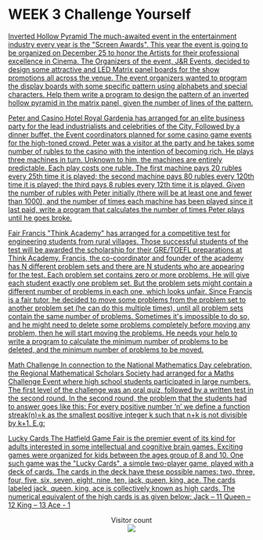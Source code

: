 # WEEK 3 Challenge Yourself

[Inverted Hollow Pyramid The much-awaited event in the entertainment industry every year is the "Screen Awards". This year the event is going to be organized on December 25 to honor the Artists for their professional excellence in Cinema. The Organizers of the event, J&R Events, decided to design some attractive and LED Matrix panel boards for the show promotions all across the venue. The event organizers wanted to program the display boards with some specific pattern using alphabets and special characters. Help them write a program to design the pattern of an inverted hollow pyramid in the matrix panel, given the number of lines of the pattern.](https://github.com/atharva-narkhede/Python/blob/main/Week%203/Challenge%20Yourself/Inverted_Hollow_Pyramid.py)

[Peter and Casino   Hotel Royal Gardenia has arranged for an elite business party for the lead industrialists and celebrities of the City. Followed by a dinner buffet, the Event coordinators planned for some casino game events for the high-toned crowd. Peter was a visitor at the party and he takes some number of rubles to the casino with the intention of becoming rich. He plays three machines in turn. Unknown to him, the machines are entirely predictable. Each play costs one ruble. The first machine pays 20 rubles every 25th time it is played; the second machine pays 80 rubles every 120th time it is played; the third pays 8 rubles every 12th time it is played.  Given the number of rubles with Peter initially (there will be at least one and fewer than 1000), and the number of times each machine has been played since it last paid, write a program that calculates the number of times Peter plays until he goes broke.](https://github.com/atharva-narkhede/Python/blob/main/Week%203/Challenge%20Yourself/Peter_and_Casino.py)

[Fair Francis  "Think Academy" has arranged for a competitive test for engineering students from rural villages. Those successful students of the test will be awarded the scholarship for their GRE/TOEFL preparations at Think Academy. Francis, the co-coordinator and founder of the academy has N different problem sets and there are N students who are appearing for the test. Each problem set contains zero or more problems. He will give each student exactly one problem set. But the problem sets might contain a different number of problems in each one, which looks unfair.  Since Francis is a fair tutor, he decided to move some problems from the problem set to another problem set (he can do this multiple times), until all problem sets contain the same number of problems.  Sometimes it's impossible to do so, and he might need to delete some problems completely before moving any problem, then he will start moving the problems. He needs your help to write a program to calculate the minimum number of problems to be deleted, and the minimum number of problems to be moved.](https://github.com/atharva-narkhede/Python/blob/main/Week%203/Challenge%20Yourself/Fair_Francis.py)

[Math Challenge   In connection to the National Mathematics Day celebration, the Regional Mathematical Scholars Society had arranged for a Maths Challenge Event where high school students participated in large numbers. The first level of the challenge was an oral quiz, followed by a written test in the second round.  In the second round, the problem that the students had to answer goes like this:  For every positive number ‘n’ we define a function streak(n)=k as the smallest positive integer k such that n+k is not divisible by k+1.  E.g:](https://github.com/atharva-narkhede/Python/blob/main/Week%203/Challenge%20Yourself/Math_Challenge.py)

[Lucky Cards   The Hatfield Game Fair is the premier event of its kind for adults interested in some intellectual and cognitive brain games. Exciting games were organized for kids between the ages group of 8 and 10. One such game was the "Lucky Cards", a simple two-player game, played with a deck of cards. The cards in the deck have these possible names: two, three, four, five, six, seven, eight, nine, ten, jack, queen, king, ace. The cards labeled jack, queen, king, ace is collectively known as high cards.  The numerical equivalent of the high cards is as given below:  Jack – 11  Queen – 12  King – 13  Ace - 1](https://github.com/atharva-narkhede/Python/blob/main/Week%203/Challenge%20Yourself/Lucky_Cards.py)

<p align="center"> 
  Visitor count<br>
  <img src="https://profile-counter.glitch.me/atharva-narkhede-pythonw3cy/count.svg" />
</p>
